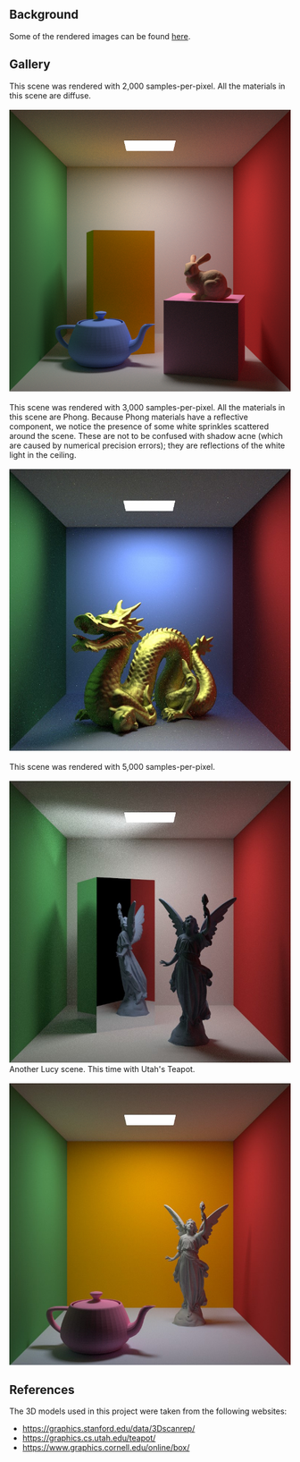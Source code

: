 ## Background
Some of the rendered images can be found [here](Images).<br>


## Gallery

This scene was rendered with 2,000 samples-per-pixel. All the materials in this scene are diffuse.</br></br>
![Rabbit](Images/Semester%202/a_rabbit_and_a_teapot_inside_a_Cornell_box_2000SPPP.png)</br></br>
This scene was rendered with 3,000 samples-per-pixel. All the materials in this scene are Phong. 
Because Phong materials have a reflective component, we notice the presence of some white sprinkles scattered 
around the scene. These are not to be confused with shadow acne (which are caused by numerical precision errors); 
they are reflections of the white light in the ceiling.</br></br>
![Phong](Images/Semester%202/Enter-the-Dragon-3000SPP.jpg)</br></br>
This scene was rendered with 5,000 samples-per-pixel.</br></br>
![Lucy Mirror](Images/Semester%202/Lucy-with-a-Mirror-5000-SPP.jpg)
Another Lucy scene. This time with Utah's Teapot.</br></br>
![Lucy and Teapot](Images/Semester%202/Lucy_and_Utah_Teapot.jpg)

## References
The 3D models used in this project were taken from the following websites:
- https://graphics.stanford.edu/data/3Dscanrep/
- https://graphics.cs.utah.edu/teapot/
- https://www.graphics.cornell.edu/online/box/

